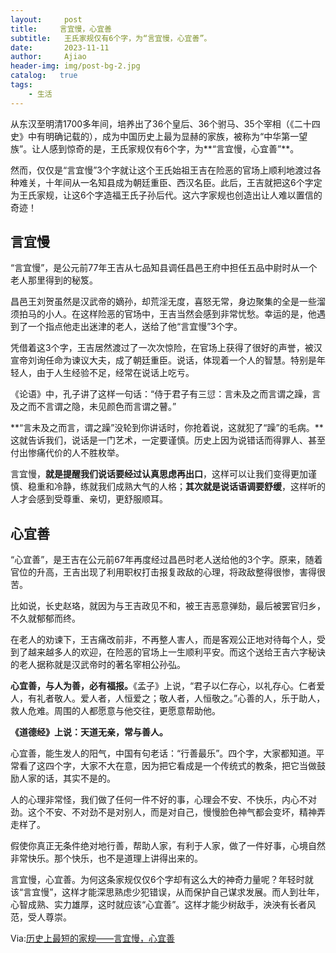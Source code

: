 ```yaml
---
layout:     post
title:     言宜慢，心宜善
subtitle:   王氏家规仅有6个字，为“言宜慢，心宜善”。
date:       2023-11-11
author:     Ajiao
header-img: img/post-bg-2.jpg
catalog:   true
tags:
    - 生活
---
```


从东汉至明清1700多年间，培养出了36个皇后、36个驸马、35个宰相（《二十四史》中有明确记载的），成为中国历史上最为显赫的家族，被称为“中华第一望族”。让人感到惊奇的是，王氏家规仅有6个字，为**“言宜慢，心宜善”**。

然而，仅仅是“言宜慢”3个字就让这个王氏始祖王吉在险恶的官场上顺利地渡过各种难关，十年间从一名知县成为朝廷重臣、西汉名臣。此后，王吉就把这6个字定为王氏家规，让这6个字造福王氏子孙后代。这六字家规也创造出让人难以置信的奇迹！

## 言宜慢

“言宜慢”，是公元前77年王吉从七品知县调任昌邑王府中担任五品中尉时从一个老人那里得到的秘笈。

昌邑王刘贺虽然是汉武帝的嫡孙，却荒淫无度，喜怒无常，身边聚集的全是一些溜须拍马的小人。在这样险恶的官场中，王吉当然会感到非常忧愁。幸运的是，他遇到了一个指点他走出迷津的老人，送给了他“言宜慢”3个字。

凭借着这3个字，王吉居然渡过了一次次惊险，在官场上获得了很好的声誉，被汉宣帝刘询任命为谏议大夫，成了朝廷重臣。说话，体现着一个人的智慧。特别是年轻人，由于人生经验不足，经常在说话上吃亏。

《论语》中，孔子讲了这样一句话：“侍于君子有三愆：言未及之而言谓之躁，言及之而不言谓之隐，未见颜色而言谓之瞽。”

**“言未及之而言，谓之躁”没轮到你讲话时，你抢着说，这就犯了“躁”的毛病。**这就告诉我们，说话是一门艺术，一定要谨慎。历史上因为说错话而得罪人、甚至付出惨痛代价的人不胜枚举。

言宜慢，**就是提醒我们说话要经过认真思虑再出口**，这样可以让我们变得更加谨慎、稳重和冷静，练就我们成熟大气的人格；**其次就是说话语调要舒缓**，这样听的人才会感到受尊重、亲切，更舒服顺耳。

## 心宜善

“心宜善”，是王吉在公元前67年再度经过昌邑时老人送给他的3个字。原来，随着官位的升高，王吉出现了利用职权打击报复政敌的心理，将政敌整得很惨，害得很苦。

比如说，长史赵珞，就因为与王吉政见不和，被王吉恶意弹劾，最后被罢官归乡，不久就郁郁而终。

在老人的劝谏下，王吉痛改前非，不再整人害人，而是客观公正地对待每个人，受到了越来越多人的欢迎，在险恶的官场上一生顺利平安。而这个送给王吉六字秘诀的老人据称就是汉武帝时的著名宰相公孙弘。

**心宜善，与人为善，必有福报。**《孟子》上说，“君子以仁存心，以礼存心。仁者爱人，有礼者敬人。爱人者，人恒爱之；敬人者，人恒敬之。”心善的人，乐于助人，救人危难。周围的人都愿意与他交往，更愿意帮助他。

**《道德经》上说：天道无亲，常与善人。**

心宜善，能生发人的阳气，中国有句老话：“行善最乐”。四个字，大家都知道。平常看了这四个字，大家不大在意，因为把它看成是一个传统式的教条，把它当做鼓励人家的话，其实不是的。

人的心理非常怪，我们做了任何一件不好的事，心理会不安、不快乐，内心不对劲。这个不安、不对劲不是对别人，而是对自己，慢慢脸色神气都会变坏，精神弄走样了。

假使你真正无条件绝对地行善，帮助人家，有利于人家，做了一件好事，心境自然非常快乐。那个快乐，也不是道理上讲得出来的。

言宜慢，心宜善。为何这条家规仅仅6个字却有这么大的神奇力量呢？年轻时就该“言宜慢”，这样才能深思熟虑少犯错误，从而保护自己谋求发展。而人到壮年，心智成熟、实力雄厚，这时就应该“心宜善”。这样才能少树敌手，泱泱有长者风范，受人尊崇。

Via:[历史上最短的家规——言宜慢，心宜善](https://m.thepaper.cn/baijiahao_20362648)
